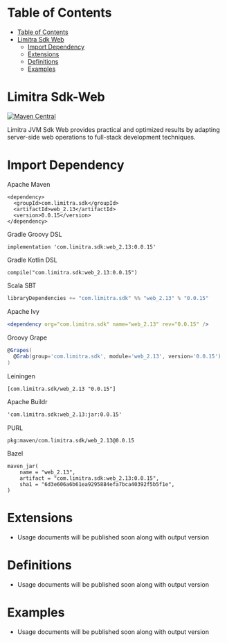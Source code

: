Table of Contents
=================

- [Table of Contents](#table-of-contents)
- [Limitra Sdk Web](#limitra-sdk-web)
    - [Import Dependency](#import-dependency)
    - [Extensions](#extensions)
    - [Definitions](#definitions)
    - [Examples](#examples)

Limitra Sdk-Web
=======

[![Maven Central](https://img.shields.io/maven-central/v/com.limitra.sdk/web_2.13.svg?label=Maven%20Central)](https://search.maven.org/search?q=g:%22com.limitra.sdk%22%20AND%20a:%22web_2.13%22)

Limitra JVM Sdk Web provides practical and optimized results by adapting server-side web operations to full-stack development techniques. 

Import Dependency
=================

Apache Maven
````Maven
<dependency>
  <groupId>com.limitra.sdk</groupId>
  <artifactId>web_2.13</artifactId>
  <version>0.0.15</version>
</dependency>
````

Gradle Groovy DSL
````Gradle Groovy DSL
implementation 'com.limitra.sdk:web_2.13:0.0.15'
````

Gradle Kotlin DSL
````Gradle Kotlin DSL
compile("com.limitra.sdk:web_2.13:0.0.15")
````

Scala SBT
````Scala SBT
libraryDependencies += "com.limitra.sdk" %% "web_2.13" % "0.0.15"
````

Apache Ivy
````Apache Ivy
<dependency org="com.limitra.sdk" name="web_2.13" rev="0.0.15" />
````

Groovy Grape
````Groovy Grape
@Grapes(
  @Grab(group='com.limitra.sdk', module='web_2.13', version='0.0.15')
)
````

Leiningen
````Leiningen
[com.limitra.sdk/web_2.13 "0.0.15"]
````

Apache Buildr
````Apache Buildr
'com.limitra.sdk:web_2.13:jar:0.0.15'
````

PURL
````PURL
pkg:maven/com.limitra.sdk/web_2.13@0.0.15
````

Bazel
````Bazel
maven_jar(
    name = "web_2.13",
    artifact = "com.limitra.sdk:web_2.13:0.0.15",
    sha1 = "6d3e606a6b61ea9295884efa7bca40392f5b5f1e",
)
````

Extensions
==========

* Usage documents will be published soon along with output version

Definitions
=========

* Usage documents will be published soon along with output version

Examples
========

* Usage documents will be published soon along with output version
